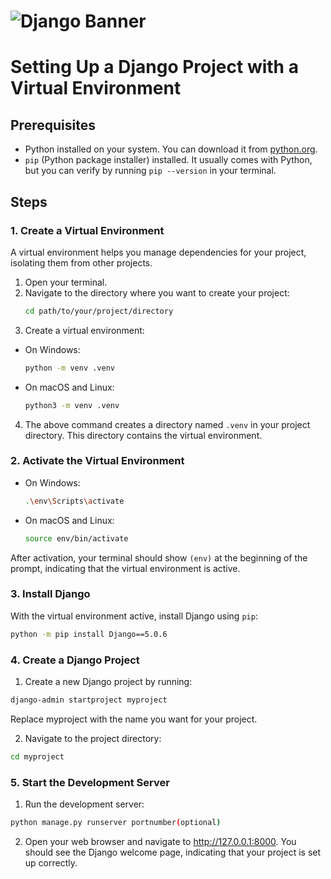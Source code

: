 # ![Django Banner](https://static.djangoproject.com/img/logos/django-logo-positive.png)

# Setting Up a Django Project with a Virtual Environment

## Prerequisites

- Python installed on your system. You can download it from [python.org](https://www.python.org/downloads/).
- `pip` (Python package installer) installed. It usually comes with Python, but you can verify by running `pip --version` in your terminal.

## Steps

### 1. Create a Virtual Environment

A virtual environment helps you manage dependencies for your project, isolating them from other projects.

1. Open your terminal.
2. Navigate to the directory where you want to create your project:
   ```bash
   cd path/to/your/project/directory
   ```
3. Create a virtual environment:

- On Windows:
  ```bash
  python -m venv .venv
  ```
- On macOS and Linux:
  ```bash
  python3 -m venv .venv
  ```

4. The above command creates a directory named `.venv` in your project directory. This directory contains the virtual environment.

### 2. Activate the Virtual Environment

- On Windows:
  ```bash
  .\env\Scripts\activate
  ```
- On macOS and Linux:
  ```bash
  source env/bin/activate
  ```

After activation, your terminal should show `(env)` at the beginning of the prompt, indicating that the virtual environment is active.

### 3. Install Django

With the virtual environment active, install Django using `pip`:

```bash
python -m pip install Django==5.0.6
```

### 4. Create a Django Project

1. Create a new Django project by running:

```bash
django-admin startproject myproject
```

Replace myproject with the name you want for your project.

2. Navigate to the project directory:

```bash
cd myproject
```

### 5. Start the Development Server

1. Run the development server:

```bash
python manage.py runserver portnumber(optional)
```

2. Open your web browser and navigate to http://127.0.0.1:8000. You should see the Django welcome page, indicating that your project is set up correctly.
